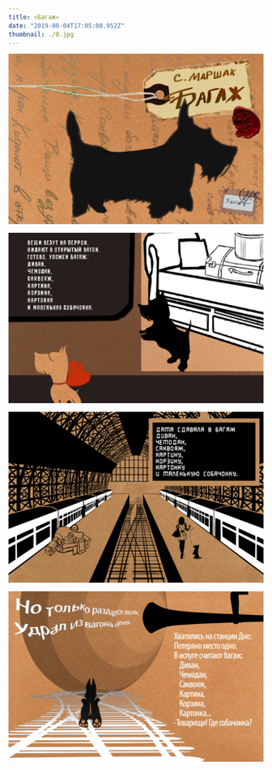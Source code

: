 ```yaml
---
title: «Багаж»
date: "2019-08-04T17:05:00.952Z"
thumbnail: ./0.jpg
---
```


<div class="kg-card kg-image-card kg-width-full">

![Открытая книга](./0.jpg)

</div>

<div class="kg-card kg-image-card kg-width-full">

![Открытая книга](./1.jpg)

</div>

<div class="kg-card kg-image-card kg-width-full">

![Открытая книга](./2.jpg)

</div>

<div class="kg-card kg-image-card kg-width-full">

![Открытая книга](./3.jpg)

</div>

